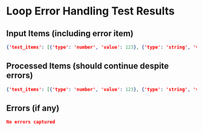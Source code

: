 # Loop Error Handling Test Results

## Input Items (including error item)
```json
{'test_items': [{'type': 'number', 'value': 123}, {'type': 'string', 'value': 'Hello'}, {'type': 'nonexistent', 'value': 'oops'}]}
```

## Processed Items (should continue despite errors)
```json
{'test_items': [{'type': 'number', 'value': 123}, {'type': 'string', 'value': 'Hello'}, {'type': 'nonexistent', 'value': 'oops'}]}
```

## Errors (if any)
```json
No errors captured
```